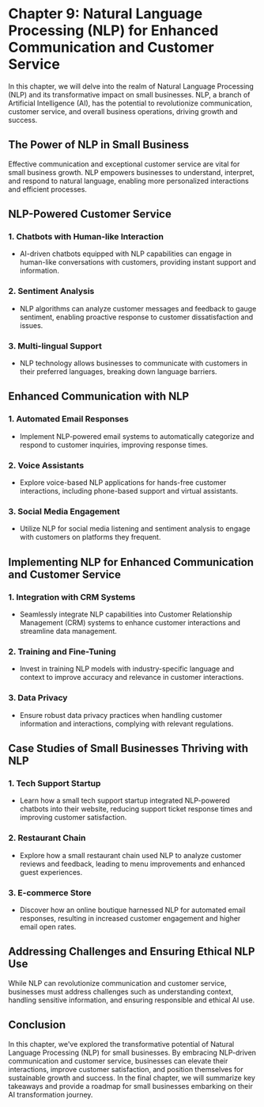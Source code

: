 Chapter 9: Natural Language Processing (NLP) for Enhanced Communication and Customer Service
============================================================================================

In this chapter, we will delve into the realm of Natural Language Processing (NLP) and its transformative impact on small businesses. NLP, a branch of Artificial Intelligence (AI), has the potential to revolutionize communication, customer service, and overall business operations, driving growth and success.

The Power of NLP in Small Business
----------------------------------

Effective communication and exceptional customer service are vital for small business growth. NLP empowers businesses to understand, interpret, and respond to natural language, enabling more personalized interactions and efficient processes.

NLP-Powered Customer Service
----------------------------

### 1. **Chatbots with Human-like Interaction**

* AI-driven chatbots equipped with NLP capabilities can engage in human-like conversations with customers, providing instant support and information.

### 2. **Sentiment Analysis**

* NLP algorithms can analyze customer messages and feedback to gauge sentiment, enabling proactive response to customer dissatisfaction and issues.

### 3. **Multi-lingual Support**

* NLP technology allows businesses to communicate with customers in their preferred languages, breaking down language barriers.

Enhanced Communication with NLP
-------------------------------

### 1. **Automated Email Responses**

* Implement NLP-powered email systems to automatically categorize and respond to customer inquiries, improving response times.

### 2. **Voice Assistants**

* Explore voice-based NLP applications for hands-free customer interactions, including phone-based support and virtual assistants.

### 3. **Social Media Engagement**

* Utilize NLP for social media listening and sentiment analysis to engage with customers on platforms they frequent.

Implementing NLP for Enhanced Communication and Customer Service
----------------------------------------------------------------

### 1. **Integration with CRM Systems**

* Seamlessly integrate NLP capabilities into Customer Relationship Management (CRM) systems to enhance customer interactions and streamline data management.

### 2. **Training and Fine-Tuning**

* Invest in training NLP models with industry-specific language and context to improve accuracy and relevance in customer interactions.

### 3. **Data Privacy**

* Ensure robust data privacy practices when handling customer information and interactions, complying with relevant regulations.

Case Studies of Small Businesses Thriving with NLP
--------------------------------------------------

### 1. **Tech Support Startup**

* Learn how a small tech support startup integrated NLP-powered chatbots into their website, reducing support ticket response times and improving customer satisfaction.

### 2. **Restaurant Chain**

* Explore how a small restaurant chain used NLP to analyze customer reviews and feedback, leading to menu improvements and enhanced guest experiences.

### 3. **E-commerce Store**

* Discover how an online boutique harnessed NLP for automated email responses, resulting in increased customer engagement and higher email open rates.

Addressing Challenges and Ensuring Ethical NLP Use
--------------------------------------------------

While NLP can revolutionize communication and customer service, businesses must address challenges such as understanding context, handling sensitive information, and ensuring responsible and ethical AI use.

Conclusion
----------

In this chapter, we've explored the transformative potential of Natural Language Processing (NLP) for small businesses. By embracing NLP-driven communication and customer service, businesses can elevate their interactions, improve customer satisfaction, and position themselves for sustainable growth and success. In the final chapter, we will summarize key takeaways and provide a roadmap for small businesses embarking on their AI transformation journey.
